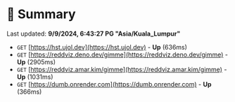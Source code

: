 # 📖 Summary
Last updated: **9/9/2024, 6:43:27 PG "Asia/Kuala_Lumpur"**

- `GET` [https://hst.ujol.dev](https://hst.ujol.dev) - **Up** (636ms)
- `GET` [https://reddviz.deno.dev/gimme](https://reddviz.deno.dev/gimme) - **Up** (2905ms)
- `GET` [https://reddviz.amar.kim/gimme](https://reddviz.amar.kim/gimme) - **Up** (1031ms)
- `GET` [https://dumb.onrender.com](https://dumb.onrender.com) - **Up** (366ms)
